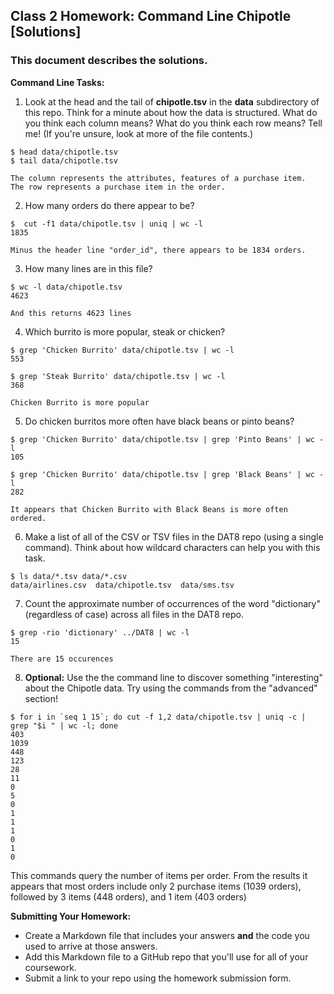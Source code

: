 ## Class 2 Homework: Command Line Chipotle [Solutions]
### This document describes the solutions.

**Command Line Tasks:**

1. Look at the head and the tail of **chipotle.tsv** in the **data** subdirectory of this repo. Think for a minute about how the data is structured. What do you think each column means? What do you think each row means? Tell me! (If you're unsure, look at more of the file contents.)

```
$ head data/chipotle.tsv
$ tail data/chipotle.tsv

The column represents the attributes, features of a purchase item.
The row represents a purchase item in the order.  
```

2. How many orders do there appear to be?
```
$  cut -f1 data/chipotle.tsv | uniq | wc -l
1835

Minus the header line "order_id", there appears to be 1834 orders.
```

3. How many lines are in this file?
```
$ wc -l data/chipotle.tsv
4623

And this returns 4623 lines
```

4. Which burrito is more popular, steak or chicken?
```
$ grep 'Chicken Burrito' data/chipotle.tsv | wc -l
553

$ grep 'Steak Burrito' data/chipotle.tsv | wc -l
368

Chicken Burrito is more popular

```


5. Do chicken burritos more often have black beans or pinto beans?
```
$ grep 'Chicken Burrito' data/chipotle.tsv | grep 'Pinto Beans' | wc -l
105

$ grep 'Chicken Burrito' data/chipotle.tsv | grep 'Black Beans' | wc -l
282

It appears that Chicken Burrito with Black Beans is more often ordered.

```

6. Make a list of all of the CSV or TSV files in the DAT8 repo (using a single command). Think about how wildcard characters can help you with this task.
```
$ ls data/*.tsv data/*.csv
data/airlines.csv  data/chipotle.tsv  data/sms.tsv
```



7. Count the approximate number of occurrences of the word "dictionary" (regardless of case) across all files in the DAT8 repo.
```
$ grep -rio 'dictionary' ../DAT8 | wc -l
15

There are 15 occurences
```


8. **Optional:** Use the the command line to discover something "interesting" about the Chipotle data. Try using the commands from the "advanced" section!
```
$ for i in `seq 1 15`; do cut -f 1,2 data/chipotle.tsv | uniq -c | grep "$i " | wc -l; done
403
1039
448
123
28
11
0
5
0
1
1
1
0
1
0
```
This commands query the number of items per order. From the results it appears that most orders include only 2 purchase items (1039 orders), followed by 3 items (448 orders), and 1 item (403 orders)




**Submitting Your Homework:**

* Create a Markdown file that includes your answers **and** the code you used to arrive at those answers.
* Add this Markdown file to a GitHub repo that you'll use for all of your coursework.
* Submit a link to your repo using the homework submission form.
